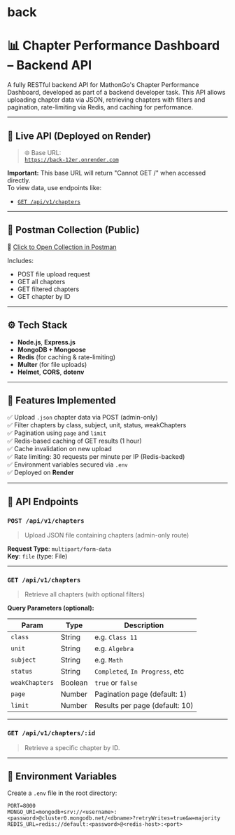 # back

# 📊 Chapter Performance Dashboard – Backend API

A fully RESTful backend API for MathonGo's Chapter Performance Dashboard, developed as part of a backend developer task. This API allows uploading chapter data via JSON, retrieving chapters with filters and pagination, rate-limiting via Redis, and caching for performance.

---

## 🚀 Live API (Deployed on Render)

> 🌐 Base URL:  
[`https://back-12er.onrender.com`](https://back-12er.onrender.com)

**Important:** This base URL will return "Cannot GET /" when accessed directly.  
To view data, use endpoints like:

- [`GET /api/v1/chapters`](https://back-12er.onrender.com/api/v1/chapters)

---

## 📮 Postman Collection (Public)

🔗 [Click to Open Collection in Postman](https://api.postman.com/collections/31980620-7c5da6f9-b0fe-45a8-9faa-74cff37b5105?access_key=PMAT-01JX0TFFZJXCNG40A5GSDZ6RMK)

Includes:
- POST file upload request
- GET all chapters
- GET filtered chapters
- GET chapter by ID

---

## ⚙️ Tech Stack

- **Node.js**, **Express.js**
- **MongoDB + Mongoose**
- **Redis** (for caching & rate-limiting)
- **Multer** (for file uploads)
- **Helmet**, **CORS**, **dotenv**

---

## 📂 Features Implemented

✅ Upload `.json` chapter data via POST (admin-only)  
✅ Filter chapters by class, subject, unit, status, weakChapters  
✅ Pagination using `page` and `limit`  
✅ Redis-based caching of GET results (1 hour)  
✅ Cache invalidation on new upload  
✅ Rate limiting: 30 requests per minute per IP (Redis-backed)  
✅ Environment variables secured via `.env`  
✅ Deployed on **Render**

---

## 📘 API Endpoints

### `POST /api/v1/chapters`

> Upload JSON file containing chapters (admin-only route)

**Request Type**: `multipart/form-data`  
**Key**: `file` (type: File)

---

### `GET /api/v1/chapters`

> Retrieve all chapters (with optional filters)

**Query Parameters (optional):**

| Param         | Type   | Description                      |
|---------------|--------|----------------------------------|
| `class`       | String | e.g. `Class 11`                  |
| `unit`        | String | e.g. `Algebra`                   |
| `subject`     | String | e.g. `Math`                      |
| `status`      | String | `Completed`, `In Progress`, etc |
| `weakChapters`| Boolean| `true` or `false`                |
| `page`        | Number | Pagination page (default: 1)     |
| `limit`       | Number | Results per page (default: 10)   |

---

### `GET /api/v1/chapters/:id`

> Retrieve a specific chapter by ID.

---

## 🔐 Environment Variables

Create a `.env` file in the root directory:

```env
PORT=8000
MONGO_URI=mongodb+srv://<username>:<password>@cluster0.mongodb.net/<dbname>?retryWrites=true&w=majority
REDIS_URL=redis://default:<password>@<redis-host>:<port>
